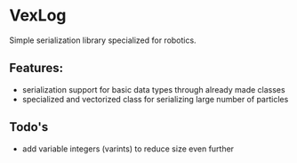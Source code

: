 # VexLog
Simple serialization library specialized for robotics.

## Features:
* serialization support for basic data types through already made classes
* specialized and vectorized class for serializing large number of particles

## Todo's
* add variable integers (varints) to reduce size even further
